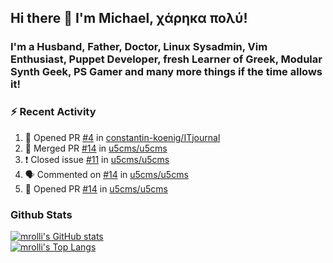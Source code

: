 ## Hi there 👋 I'm Michael, χάρηκα πολύ!

<!--
**mrolli/mrolli** is a ✨ _special_ ✨ repository because its `README.md` (this file) appears on your GitHub profile.

Here are some ideas to get you started:

- 🔭 I’m currently working on ...
- 🌱 I’m currently learning ...
- 👯 I’m looking to collaborate on ...
- 🤔 I’m looking for help with ...
- 💬 Ask me about ...
- 📫 How to reach me: ...
- 😄 Pronouns: ...
- ⚡ Fun fact: ...
-->

### I'm a Husband, Father, Doctor, Linux Sysadmin, Vim Enthusiast, Puppet Developer, fresh Learner of Greek, Modular Synth Geek, PS Gamer and many more things if the time allows it!

### :zap: Recent Activity

<!--START_SECTION:activity-->
1. 💪 Opened PR [#4](https://github.com/constantin-koenig/ITjournal/pull/4) in [constantin-koenig/ITjournal](https://github.com/constantin-koenig/ITjournal)
2. 🎉 Merged PR [#14](https://github.com/u5cms/u5cms/pull/14) in [u5cms/u5cms](https://github.com/u5cms/u5cms)
3. ❗️ Closed issue [#11](https://github.com/u5cms/u5cms/issues/11) in [u5cms/u5cms](https://github.com/u5cms/u5cms)
4. 🗣 Commented on [#14](https://github.com/u5cms/u5cms/issues/14) in [u5cms/u5cms](https://github.com/u5cms/u5cms)
5. 💪 Opened PR [#14](https://github.com/u5cms/u5cms/pull/14) in [u5cms/u5cms](https://github.com/u5cms/u5cms)
<!--END_SECTION:activity-->

### Github Stats
[![mrolli's GitHub stats](https://github-readme-stats.vercel.app/api?username=mrolli&count_private=true&show_icons=true&theme=onedark)](https://github.com/anuraghazra/github-readme-stats)  
[![mrolli's Top Langs](https://github-readme-stats.vercel.app/api/top-langs/?username=mrolli&count_private=true&theme=onedark&hide=c%2B%2B,c,html,cmake,makefile&layout=compact)](https://github.com/anuraghazra/github-readme-stats)
